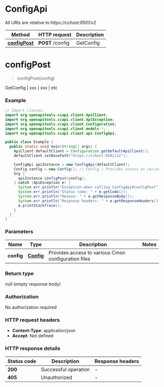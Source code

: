 # ConfigApi

All URIs are relative to *https://cchost:9501/v2*

| Method | HTTP request | Description |
|------------- | ------------- | -------------|
| [**configPost**](ConfigApi.md#configPost) | **POST** /config | GetConfig | xxx | xxx | etc |


<a name="configPost"></a>
# **configPost**
> configPost(config)

GetConfig | xxx | xxx | etc

### Example
```java
// Import classes:
import org.openapitools.ccapi.client.ApiClient;
import org.openapitools.ccapi.client.ApiException;
import org.openapitools.ccapi.client.Configuration;
import org.openapitools.ccapi.client.models.*;
import org.openapitools.ccapi.client.api.ConfigApi;

public class Example {
  public static void main(String[] args) {
    ApiClient defaultClient = Configuration.getDefaultApiClient();
    defaultClient.setBasePath("https://cchost:9501/v2");

    ConfigApi apiInstance = new ConfigApi(defaultClient);
    Config config = new Config(); // Config | Provides access to various Cmon configuration files
    try {
      apiInstance.configPost(config);
    } catch (ApiException e) {
      System.err.println("Exception when calling ConfigApi#configPost");
      System.err.println("Status code: " + e.getCode());
      System.err.println("Reason: " + e.getResponseBody());
      System.err.println("Response headers: " + e.getResponseHeaders());
      e.printStackTrace();
    }
  }
}
```

### Parameters

| Name | Type | Description  | Notes |
|------------- | ------------- | ------------- | -------------|
| **config** | [**Config**](Config.md)| Provides access to various Cmon configuration files | |

### Return type

null (empty response body)

### Authorization

No authorization required

### HTTP request headers

 - **Content-Type**: application/json
 - **Accept**: Not defined

### HTTP response details
| Status code | Description | Response headers |
|-------------|-------------|------------------|
| **200** | Successful operation |  -  |
| **405** | Unauthorized |  -  |


